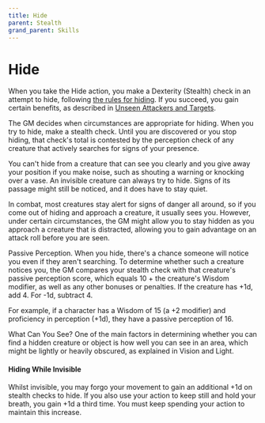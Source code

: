 ```yaml
---
title: Hide
parent: Stealth
grand_parent: Skills
---
```


# Hide
When you take the Hide action, you make a Dexterity (Stealth) check in an attempt to hide, following [the rules for hiding](http://stormchaserroleplaying.com/stormchaserRPG/UsingAbilityScores/UsingEachAbility/Dexterity/#hiding). If you succeed, you gain certain benefits, as described in [Unseen Attackers and Targets](http://stormchaserroleplaying.com/stormchaserRPG/Combat/MakinganAttack/UnseenAttackersandTargets/).

The GM decides when circumstances are appropriate for hiding. When you try to hide, make a stealth check. Until you are discovered or you stop hiding, that check's total is contested by the perception check of any creature that actively searches for signs of your presence.

You can't hide from a creature that can see you clearly and you give away your position if you make noise, such as shouting a warning or knocking over a vase. An invisible creature can always try to hide. Signs of its passage might still be noticed, and it does have to stay quiet.

In combat, most creatures stay alert for signs of danger all around, so if you come out of hiding and approach a creature, it usually sees you. However, under certain circumstances, the GM might allow you to stay hidden as you approach a creature that is distracted, allowing you to gain advantage on an attack roll before you are seen.

Passive Perception. When you hide, there's a chance someone will notice you even if they aren't searching. To determine whether such a creature notices you, the GM compares your stealth check with that creature's passive perception score, which equals 10 + the creature's Wisdom modifier, as well as any other bonuses or penalties. If the creature has +1d, add 4. For -1d, subtract 4.

For example, if a character has a Wisdom of 15 (a +2 modifier) and proficiency in perception (+1d), they have a passive perception of 16.

What Can You See? One of the main factors in determining whether you can find a hidden creature or object is how well you can see in an area, which might be lightly or heavily obscured, as explained in Vision and Light.

#### Hiding While Invisible
Whilst invisible, you may forgo your movement to gain an additional +1d on stealth checks to hide. If you also use your action to keep still and hold your breath, you gain +1d a third time. You must keep spending your action to maintain this increase.
